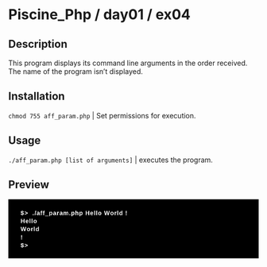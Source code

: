 # Piscine_Php / day01 / ex04

## Description
This program displays its command line arguments in the order received. The name of the program isn’t displayed.

## Installation
`chmod 755 aff_param.php` | Set permissions for execution.

## Usage
`./aff_param.php [list of arguments]` | executes the program.

## Preview
<img src="../../resources/images/aff_param.png" width="1200">
